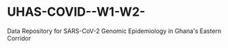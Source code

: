 # UHAS-COVID--W1-W2-
Data Repository for SARS-CoV-2 Genomic Epidemiology in Ghana's Eastern Corridor
